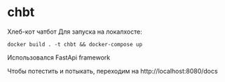 # chbt
Хлеб-кот чатбот
Для запуска на локалхосте: 

```docker build . -t chbt && docker-compose up```

Использовался FastApi framework

Чтобы потестить и потыкать, переходим на 
http://localhost:8080/docs